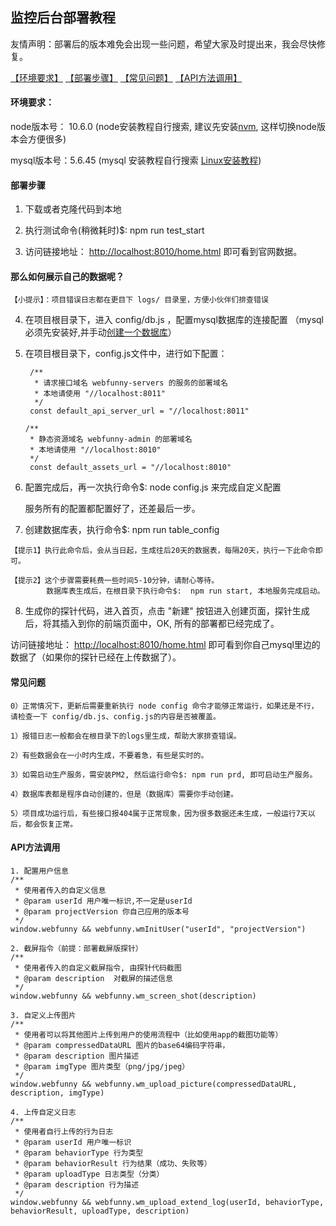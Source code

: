 ## 监控后台部署教程

友情声明：部署后的版本难免会出现一些问题，希望大家及时提出来，我会尽快修复。

[【环境要求】](https://github.com/a597873885/webfunny_monitor/blob/master/Document.md#%E7%8E%AF%E5%A2%83%E8%A6%81%E6%B1%82)
[【部署步骤】](https://github.com/a597873885/webfunny_monitor/blob/master/Document.md#%E9%83%A8%E7%BD%B2%E6%AD%A5%E9%AA%A4)
[【常见问题】](https://github.com/a597873885/webfunny_monitor/blob/master/Document.md#%E5%B8%B8%E8%A7%81%E9%97%AE%E9%A2%98)
[【API方法调用】](https://github.com/a597873885/webfunny_monitor/blob/master/Document.md#api%E6%96%B9%E6%B3%95%E8%B0%83%E7%94%A8)


#### 环境要求：

node版本号： 10.6.0  (node安装教程自行搜索, 建议先安装[nvm](https://www.jianshu.com/p/d0e0935b150a), 这样切换node版本会方便很多)

mysql版本号：5.6.45  (mysql 安装教程自行搜索 [Linux安装教程](https://www.cnblogs.com/warm-stranger/p/10333348.html))

#### 部署步骤

  1. 下载或者克隆代码到本地
  
  2. 执行测试命令(稍微耗时)$: npm run test_start
  
  3. 访问链接地址： [http://localhost:8010/home.html](http://localhost:8010/home.html) 即可看到官网数据。
  
  #### 那么如何展示自己的数据呢？
  
    【小提示】：项目错误日志都在更目下 logs/ 目录里，方便小伙伴们排查错误
  
  4. 在项目根目录下，进入 config/db.js ，配置mysql数据库的连接配置 （mysql必须先安装好,并手动[创建一个数据库](https://www.cnblogs.com/neuedu/p/5876874.html)）
  
  5. 在项目根目录下，config.js文件中，进行如下配置：
  
          /**
           * 请求接口域名 webfunny-servers 的服务的部署域名
           * 本地请使用 "//localhost:8011"
           */
          const default_api_server_url = "//localhost:8011"

         /**
          * 静态资源域名 webfunny-admin 的部署域名
          * 本地请使用 "//localhost:8010"
          */
          const default_assets_url = "//localhost:8010"

  6. 配置完成后，再一次执行命令$: node config.js  来完成自定义配置
  
     服务所有的配置都配置好了，还差最后一步。
  
  7. 创建数据库表，执行命令$: npm run table_config
  
    【提示1】执行此命令后，会从当日起，生成往后20天的数据表，每隔20天，执行一下此命令即可。
    
    【提示2】这个步骤需要耗费一些时间5-10分钟，请耐心等待。 
            数据库表生成后，在根目录下执行命令$:  npm run start, 本地服务完成启动。
  
  8. 生成你的探针代码，进入首页，点击 "新建" 按钮进入创建页面，探针生成后，将其插入到你的前端页面中，OK, 所有的部署都已经完成了。
  
  访问链接地址： [http://localhost:8010/home.html](http://localhost:8010/home.html) 即可看到你自己mysql里边的数据了（如果你的探针已经在上传数据了）。
  
  
  #### 常见问题
  
    0）正常情况下，更新后需要重新执行 node config 命令才能够正常运行，如果还是不行，请检查一下 config/db.js、config.js的内容是否被覆盖。

    1）报错日志一般都会在根目录下的logs里生成，帮助大家排查错误。

    2）有些数据会在一小时内生成，不要着急，有些是实时的。

    3）如需启动生产服务，需安装PM2, 然后运行命令$: npm run prd, 即可启动生产服务。

    4）数据库表都是程序自动创建的，但是（数据库）需要你手动创建。
    
    5）项目成功运行后，有些接口报404属于正常现象，因为很多数据还未生成，一般运行7天以后，都会恢复正常。

  #### API方法调用
    
    1. 配置用户信息
    /**
     * 使用者传入的自定义信息
     * @param userId 用户唯一标识,不一定是userId
     * @param projectVersion 你自己应用的版本号
     */
    window.webfunny && webfunny.wmInitUser("userId", "projectVersion")
    
    2. 截屏指令（前提：部署截屏版探针）
    /**
     * 使用者传入的自定义截屏指令, 由探针代码截图
     * @param description  对截屏的描述信息
     */
    window.webfunny && webfunny.wm_screen_shot(description)
    
    3. 自定义上传图片
    /**
     * 使用者可以将其他图片上传到用户的使用流程中（比如使用app的截图功能等）
     * @param compressedDataURL 图片的base64编码字符串，
     * @param description 图片描述
     * @param imgType 图片类型（png/jpg/jpeg）
     */
    window.webfunny && webfunny.wm_upload_picture(compressedDataURL, description, imgType)
    
    4. 上传自定义日志
    /**
     * 使用者自行上传的行为日志
     * @param userId 用户唯一标识
     * @param behaviorType 行为类型
     * @param behaviorResult 行为结果（成功、失败等）
     * @param uploadType 日志类型（分类）
     * @param description 行为描述
     */
    window.webfunny && webfunny.wm_upload_extend_log(userId, behaviorType, behaviorResult, uploadType, description)